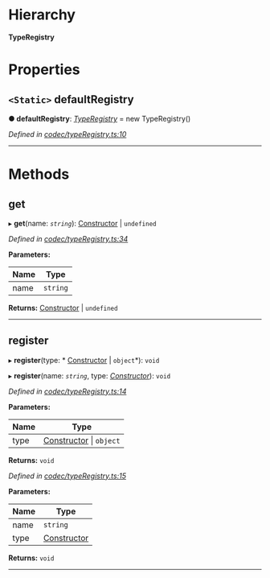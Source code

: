 

# Hierarchy

**TypeRegistry**

# Properties

<a id="defaultregistry"></a>

## `<Static>` defaultRegistry

**● defaultRegistry**: *[TypeRegistry](_codec_typeregistry_.typeregistry.md)* =  new TypeRegistry()

*Defined in [codec/typeRegistry.ts:10](https://github.com/polkadot-js/api/blob/812db29/packages/types/src/codec/typeRegistry.ts#L10)*

___

# Methods

<a id="get"></a>

##  get

▸ **get**(name: *`string`*):  [Constructor](../modules/_types_.md#constructor) &#124; `undefined`

*Defined in [codec/typeRegistry.ts:34](https://github.com/polkadot-js/api/blob/812db29/packages/types/src/codec/typeRegistry.ts#L34)*

**Parameters:**

| Name | Type |
| ------ | ------ |
| name | `string` |

**Returns:**  [Constructor](../modules/_types_.md#constructor) &#124; `undefined`

___
<a id="register"></a>

##  register

▸ **register**(type: * [Constructor](../modules/_types_.md#constructor) &#124; `object`*): `void`

▸ **register**(name: *`string`*, type: *[Constructor](../modules/_types_.md#constructor)*): `void`

*Defined in [codec/typeRegistry.ts:14](https://github.com/polkadot-js/api/blob/812db29/packages/types/src/codec/typeRegistry.ts#L14)*

**Parameters:**

| Name | Type |
| ------ | ------ |
| type |  [Constructor](../modules/_types_.md#constructor) &#124; `object`|

**Returns:** `void`

*Defined in [codec/typeRegistry.ts:15](https://github.com/polkadot-js/api/blob/812db29/packages/types/src/codec/typeRegistry.ts#L15)*

**Parameters:**

| Name | Type |
| ------ | ------ |
| name | `string` |
| type | [Constructor](../modules/_types_.md#constructor) |

**Returns:** `void`

___

